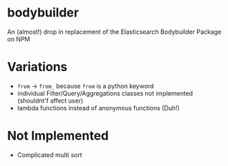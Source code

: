 # bodybuilder
An (almost!) drop in replacement of the Elasticsearch Bodybuilder Package on NPM

# Variations
- `from` -> `from_` because `from` is a python keyword
- individual Filter/Query/Aggregations classes not implemented (shouldnt'f affect user)
- lambda functions instead of anonymous functions (Duh!)

# Not Implemented
- Complicated multi sort
